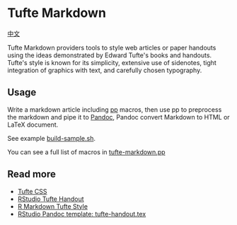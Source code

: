 # Tufte Markdown

[中文](https://www.pengdaiwu.com/articles/tufte-markdown.html)

Tufte Markdown providers tools to style web articles or paper handouts using the
ideas demonstrated by Edward Tufte's books and handouts. Tufte's style is known
for its simplicity, extensive use of sidenotes, tight integration of graphics
with text, and carefully chosen typography.

## Usage

Write a markdown article including [pp](https://github.com/CDSoft/pp) macros,
then use pp to preprocess the markdown and pipe it to
[Pandoc](http://pandoc.org), Pandoc convert Markdown to HTML or LaTeX document.

See example [build-sample.sh](build-sample.sh).

You can see a full list of macros in [tufte-markdown.pp](tufte-markdown.pp)

## Read more

- [Tufte CSS](https://edwardtufte.github.io/tufte-css/)
- [RStudio Tufte Handout](https://rstudio.github.io/tufte/)
- [R Markdown Tufte Style](https://rstudio.github.io/tufte/cn/)
- [RStudio Pandoc template: tufte-handout.tex](https://github.com/rstudio/tufte/blob/master/inst/rmarkdown/templates/tufte_handout/resources/tufte-handout.tex)
